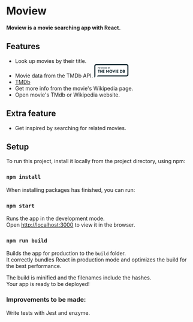 # Moview

__Moview is a movie searching app with React.__

## Features
- Look up movies by their title. 
- Movie data from the TMDb API. ![tmdb logo](/src/assets/tmdb-logo-rectangle-blue.png)
- [TMDb](https://www.themoviedb.org/)
- Get more info from the movie's Wikipedia page.
- Open movie's TMdb or Wikipedia website.

## Extra feature
- Get inspired by searching for related movies.

## Setup

To run this project, install it locally from the project directory, using npm:

### `npm install`

When installing packages has finished, you can run:

### `npm start`

Runs the app in the development mode.<br>
Open [http://localhost:3000](http://localhost:3000) to view it in the browser.

### `npm run build`

Builds the app for production to the `build` folder.<br>
It correctly bundles React in production mode and optimizes the build for the best performance.

The build is minified and the filenames include the hashes.<br>
Your app is ready to be deployed!

### Improvements to be made:
Write tests with Jest and enzyme.
